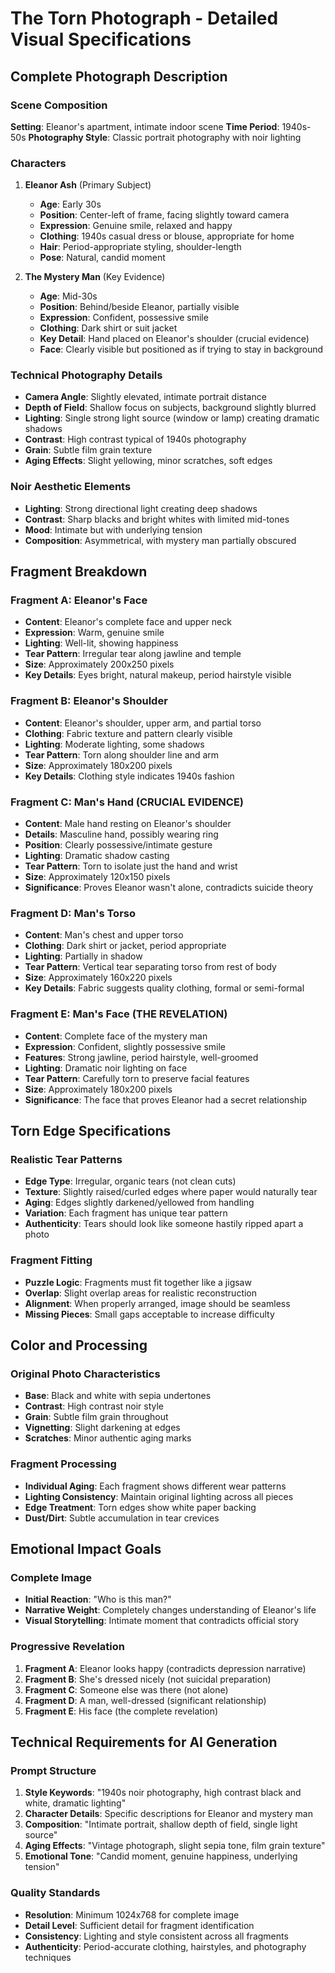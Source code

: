 # The Torn Photograph - Detailed Visual Specifications

## Complete Photograph Description

### Scene Composition
**Setting**: Eleanor's apartment, intimate indoor scene
**Time Period**: 1940s-50s
**Photography Style**: Classic portrait photography with noir lighting

### Characters
1. **Eleanor Ash** (Primary Subject)
   - **Age**: Early 30s
   - **Position**: Center-left of frame, facing slightly toward camera
   - **Expression**: Genuine smile, relaxed and happy
   - **Clothing**: 1940s casual dress or blouse, appropriate for home
   - **Hair**: Period-appropriate styling, shoulder-length
   - **Pose**: Natural, candid moment

2. **The Mystery Man** (Key Evidence)
   - **Age**: Mid-30s
   - **Position**: Behind/beside Eleanor, partially visible
   - **Expression**: Confident, possessive smile
   - **Clothing**: Dark shirt or suit jacket
   - **Key Detail**: Hand placed on Eleanor's shoulder (crucial evidence)
   - **Face**: Clearly visible but positioned as if trying to stay in background

### Technical Photography Details
- **Camera Angle**: Slightly elevated, intimate portrait distance
- **Depth of Field**: Shallow focus on subjects, background slightly blurred
- **Lighting**: Single strong light source (window or lamp) creating dramatic shadows
- **Contrast**: High contrast typical of 1940s photography
- **Grain**: Subtle film grain texture
- **Aging Effects**: Slight yellowing, minor scratches, soft edges

### Noir Aesthetic Elements
- **Lighting**: Strong directional light creating deep shadows
- **Contrast**: Sharp blacks and bright whites with limited mid-tones
- **Mood**: Intimate but with underlying tension
- **Composition**: Asymmetrical, with mystery man partially obscured

## Fragment Breakdown

### Fragment A: Eleanor's Face
- **Content**: Eleanor's complete face and upper neck
- **Expression**: Warm, genuine smile
- **Lighting**: Well-lit, showing happiness
- **Tear Pattern**: Irregular tear along jawline and temple
- **Size**: Approximately 200x250 pixels
- **Key Details**: Eyes bright, natural makeup, period hairstyle visible

### Fragment B: Eleanor's Shoulder
- **Content**: Eleanor's shoulder, upper arm, and partial torso
- **Clothing**: Fabric texture and pattern clearly visible
- **Lighting**: Moderate lighting, some shadows
- **Tear Pattern**: Torn along shoulder line and arm
- **Size**: Approximately 180x200 pixels
- **Key Details**: Clothing style indicates 1940s fashion

### Fragment C: Man's Hand (CRUCIAL EVIDENCE)
- **Content**: Male hand resting on Eleanor's shoulder
- **Details**: Masculine hand, possibly wearing ring
- **Position**: Clearly possessive/intimate gesture
- **Lighting**: Dramatic shadow casting
- **Tear Pattern**: Torn to isolate just the hand and wrist
- **Size**: Approximately 120x150 pixels
- **Significance**: Proves Eleanor wasn't alone, contradicts suicide theory

### Fragment D: Man's Torso
- **Content**: Man's chest and upper torso
- **Clothing**: Dark shirt or jacket, period appropriate
- **Lighting**: Partially in shadow
- **Tear Pattern**: Vertical tear separating torso from rest of body
- **Size**: Approximately 160x220 pixels
- **Key Details**: Fabric suggests quality clothing, formal or semi-formal

### Fragment E: Man's Face (THE REVELATION)
- **Content**: Complete face of the mystery man
- **Expression**: Confident, slightly possessive smile
- **Features**: Strong jawline, period hairstyle, well-groomed
- **Lighting**: Dramatic noir lighting on face
- **Tear Pattern**: Carefully torn to preserve facial features
- **Size**: Approximately 180x200 pixels
- **Significance**: The face that proves Eleanor had a secret relationship

## Torn Edge Specifications

### Realistic Tear Patterns
- **Edge Type**: Irregular, organic tears (not clean cuts)
- **Texture**: Slightly raised/curled edges where paper would naturally tear
- **Aging**: Edges slightly darkened/yellowed from handling
- **Variation**: Each fragment has unique tear pattern
- **Authenticity**: Tears should look like someone hastily ripped apart a photo

### Fragment Fitting
- **Puzzle Logic**: Fragments must fit together like a jigsaw
- **Overlap**: Slight overlap areas for realistic reconstruction
- **Alignment**: When properly arranged, image should be seamless
- **Missing Pieces**: Small gaps acceptable to increase difficulty

## Color and Processing

### Original Photo Characteristics
- **Base**: Black and white with sepia undertones
- **Contrast**: High contrast noir style
- **Grain**: Subtle film grain throughout
- **Vignetting**: Slight darkening at edges
- **Scratches**: Minor authentic aging marks

### Fragment Processing
- **Individual Aging**: Each fragment shows different wear patterns
- **Lighting Consistency**: Maintain original lighting across all pieces
- **Edge Treatment**: Torn edges show white paper backing
- **Dust/Dirt**: Subtle accumulation in tear crevices

## Emotional Impact Goals

### Complete Image
- **Initial Reaction**: "Who is this man?"
- **Narrative Weight**: Completely changes understanding of Eleanor's life
- **Visual Storytelling**: Intimate moment that contradicts official story

### Progressive Revelation
1. **Fragment A**: Eleanor looks happy (contradicts depression narrative)
2. **Fragment B**: She's dressed nicely (not suicidal preparation)
3. **Fragment C**: Someone else was there (not alone)
4. **Fragment D**: A man, well-dressed (significant relationship)
5. **Fragment E**: His face (the complete revelation)

## Technical Requirements for AI Generation

### Prompt Structure
1. **Style Keywords**: "1940s noir photography, high contrast black and white, dramatic lighting"
2. **Character Details**: Specific descriptions for Eleanor and mystery man
3. **Composition**: "Intimate portrait, shallow depth of field, single light source"
4. **Aging Effects**: "Vintage photograph, slight sepia tone, film grain texture"
5. **Emotional Tone**: "Candid moment, genuine happiness, underlying tension"

### Quality Standards
- **Resolution**: Minimum 1024x768 for complete image
- **Detail Level**: Sufficient detail for fragment identification
- **Consistency**: Lighting and style consistent across all fragments
- **Authenticity**: Period-accurate clothing, hairstyles, and photography techniques